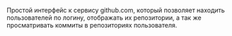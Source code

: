 Простой интерфейс к сервису github.com, который позволяет находить пользователей по логину, отображать их репозитории, а так же просматривать коммиты в репозиториях пользователя.
